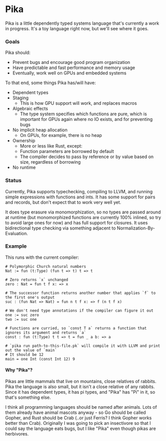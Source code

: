 # Pika
Pika is a little dependently typed systems language that's currently a work in progress.
It's a toy language right now, but we'll see where it goes.

### Goals
Pika should:
- Prevent bugs and encourage good program organization
- Have predictable and fast performance and memory usage
- Eventually, work well on GPUs and embedded systems

To that end, some things Pika has/will have:
- Dependent types
- Staging
  - This is how GPU support will work, and replaces macros
- Algebraic effects
  - The type system specifies which functions are pure, which is important for GPUs again where no IO exists,
      and for preventing bugs
- No implicit heap allocation
  - On GPUs, for example, there is no heap
- Ownership
  - More or less like Rust, except:
  - Function parameters are borrowed by default
  - The compiler decides to pass by reference or by value based on size, regardless of borrowing
- No runtime

### Status
Currently, Pika supports typechecking, compiling to LLVM, and running simple expressions with functions and ints.
It has some support for pairs and records, but don't expect that to work very well yet.

It does type erasure via monomorphization, so no types are passed around at runtime (but monomorphized functions are currently 100% inlined, so try to avoid large ones for now) and has full support for closures.
It uses bidirectional type checking via something adjacent to Normalization-By-Evaluation.

### Example
This runs with the current compiler:
```crystal
# Polymorphic Church natural numbers
Nat := fun (t:Type) (fun t => t) t => t

# Zero returns `x` unchanged
zero : Nat = fun t f x: => x

# The successor function returns another number that applies `f` to the first one's output
suc : (fun Nat => Nat) = fun n t f x: => f (n t f x)

# We don't need type annotations if the compiler can figure it out
one := suc zero
two := suc one

# Functions are curried, so `const T a` returns a function that ignores its argument and returns `a`
const : fun (t:Type) t t => t = fun _ a b: => a

# `pika run path-to-this-file.pk` will compile it with LLVM and print out the value of `main`
# It should be 12
main = one Int (const Int 12) 9
```

#### Why "Pika"?
Pikas are little mammals that live on mountains, close relatives of rabbits. Pika the language is also small, but it isn't a close relative of any rabbits. Since it has dependent types, it has pi types, and "Pika" has "Pi" in it, so that's something else.

I think all programming languages should be named after animals. Lots of them already have animal mascots anyway - so Go should be called Gopher, and Rust should be Crab (..or just Ferris? I think Gopher works better than Crab). Originally I was going to pick an insectivore so that I could say the language eats bugs, but I like "Pika" even though pikas are herbivores.
